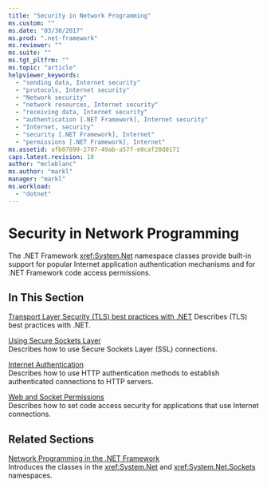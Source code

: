 ```yaml
---
title: "Security in Network Programming"
ms.custom: ""
ms.date: "03/30/2017"
ms.prod: ".net-framework"
ms.reviewer: ""
ms.suite: ""
ms.tgt_pltfrm: ""
ms.topic: "article"
helpviewer_keywords: 
  - "sending data, Internet security"
  - "protocols, Internet security"
  - "Network security"
  - "network resources, Internet security"
  - "receiving data, Internet security"
  - "authentication [.NET Framework], Internet security"
  - "Internet, security"
  - "security [.NET Framework], Internet"
  - "permissions [.NET Framework], Internet"
ms.assetid: afb07899-2707-49ab-a57f-e0caf20d0171
caps.latest.revision: 10
author: "mcleblanc"
ms.author: "markl"
manager: "markl"
ms.workload: 
  - "dotnet"
---
```

# Security in Network Programming
The .NET Framework <xref:System.Net> namespace classes provide built-in support for popular Internet application authentication mechanisms and for .NET Framework code access permissions.  
  
## In This Section  
 [Transport Layer Security (TLS) best practices with .NET](xref:framework/network-programming/tls)
 Describes (TLS) best practices with .NET.
 
 [Using Secure Sockets Layer](../../../docs/framework/network-programming/using-secure-sockets-layer.md)  
 Describes how to use Secure Sockets Layer (SSL) connections.  
  
 [Internet Authentication](../../../docs/framework/network-programming/internet-authentication.md)  
 Describes how to use HTTP authentication methods to establish authenticated connections to HTTP servers.  
  
 [Web and Socket Permissions](../../../docs/framework/network-programming/web-and-socket-permissions.md)  
 Describes how to set code access security for applications that use Internet connections.  
  
## Related Sections  
 [Network Programming in the .NET Framework](../../../docs/framework/network-programming/index.md)  
 Introduces the classes in the <xref:System.Net> and <xref:System.Net.Sockets> namespaces.
